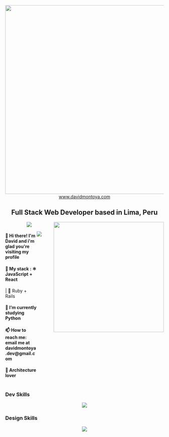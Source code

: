 <div id="header" align="center">
  <img align="center" width="600" src="https://i.ibb.co/H7shbWn/name-Mesa-de-trabajo-1.png" width="400"/>
  <div><a href="https://personal-website-pi-mocha.vercel.app/" target="blank">www.davidmontoya.com</a></div>
  <h2> Full Stack Web Developer based in Lima, Peru </h2>
  <img src="https://img.shields.io/github/followers/DavidMontoya24?color=blue&label=GitHub&logoColor=blue&style=social">
  <img align="right" width="350" src="https://i.pinimg.com/originals/54/c9/af/54c9af226721e95539a5cd9592d635bb.gif">
</div>

<!-- A little bio         |  Some Stats
:-------------------------:|:-------------------------:
![](https://...Dark.png)  |  ![Anurag's GitHub stats](https://github-readme-stats.vercel.app/api?username=anuraghazra&show_icons=true&theme=radical) -->

<div style="display:flex;">
  <div style="width:100px;">
    <h4>👋 Hi there! I'm David and i'm glad you're visiting my profile</h4>
    <h4>🌱 My stack :  ⚛ JavaScript + React</h4>  | 💎 Ruby + Rails 
    <h4>🔭 I’m currently studying Python</h4>
    <h4>📫 How to reach me: email me at davidmontoya.dev@gmail.com</h4>
    <h4>📐 Architecture lover</h4>
  </div>
  <br>
  <p float="right">
    <img src="https://github-readme-stats.vercel.app/api?username=DavidMontoya24&show_icons=true&theme=tokyonight" />
  </p>
</div>

### Dev Skills
<p align="center">
  <a href="https://skillicons.dev">
    <img src="https://skillicons.dev/icons?i=ruby,react,javascript,rails,postgresql,html,css,git"/>
  </a>
</p>

### Design Skills
<p align="center">
  <a href="https://skillicons.dev">
    <img src="https://skillicons.dev/icons?i=figma,ps,ai,pr,ae" />
  </a>
</p>




